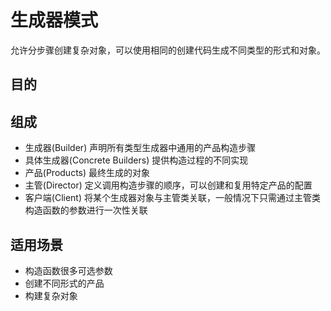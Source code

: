 # 生成器模式
允许分步骤创建复杂对象，可以使用相同的创建代码生成不同类型的形式和对象。
## 目的

## 组成
- 生成器(Builder)
声明所有类型生成器中通用的产品构造步骤
- 具体生成器(Concrete Builders)
提供构造过程的不同实现
- 产品(Products)
最终生成的对象
- 主管(Director)
定义调用构造步骤的顺序，可以创建和复用特定产品的配置
- 客户端(Client)
将某个生成器对象与主管类关联，一般情况下只需通过主管类构造函数的参数进行一次性关联


## 适用场景
- 构造函数很多可选参数
- 创建不同形式的产品
- 构建复杂对象